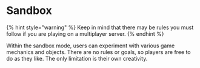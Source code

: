 # Sandbox

{% hint style="warning" %}
Keep in mind that there may be rules you must follow if you are playing on a multiplayer server.
{% endhint %}

Within the sandbox mode, users can experiment with various game mechanics and objects. There are no rules or goals, so players are free to do as they like. The only limitation is their own creativity.
